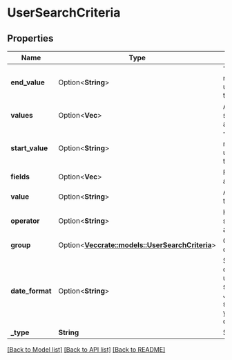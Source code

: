 # UserSearchCriteria

## Properties

Name | Type | Description | Notes
------------ | ------------- | ------------- | -------------
**end_value** | Option<**String**> | The end value of the range. This field is used for range search types. | [optional]
**values** | Option<**Vec<String>**> | A list of values for the search to match against | [optional]
**start_value** | Option<**String**> | The start value of the range. This field is used for range search types. | [optional]
**fields** | Option<**Vec<String>**> | Field names to search against | [optional]
**value** | Option<**String**> | A value for the search to match against | [optional]
**operator** | Option<**String**> | How to apply this search criteria against other criteria | [optional]
**group** | Option<[**Vec<crate::models::UserSearchCriteria>**](UserSearchCriteria.md)> | Groups multiple conditions | [optional]
**date_format** | Option<**String**> | Set date format for criteria values when using date range search type.  Supports Java date format syntax, example yyyy-MM-dd'T'HH:mm:ss.SSSX. | [optional]
**_type** | **String** | Search Type | 

[[Back to Model list]](../README.md#documentation-for-models) [[Back to API list]](../README.md#documentation-for-api-endpoints) [[Back to README]](../README.md)


